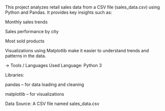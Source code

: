 This project analyzes retail sales data from a CSV file (sales_data.csv) using Python and Pandas. It provides key insights such as:

Monthly sales trends

Sales performance by city

Most sold products

Visualizations using Matplotlib make it easier to understand trends and patterns in the data.

-> Tools / Languages Used
Language: Python 3

Libraries:

pandas – for data loading and cleaning

matplotlib – for visualizations

Data Source: A CSV file named sales_data.csv

